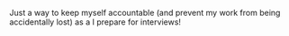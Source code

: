 Just a way to keep myself accountable (and prevent my work from being accidentally lost) as a I prepare for interviews!
